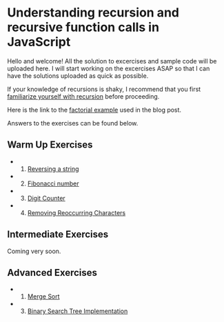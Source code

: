# Understanding recursion and recursive function calls in JavaScript

Hello and welcome! All the solution to excercises and sample code will be uploaded here. 
I will start working on the excercises ASAP so that I can have the solutions uploaded as quick as possible.

If your knowledge of recursions is shaky, I recommend that you first <a href="http://www.thecodingdelight.com/understanding-recursive-function-calls/">familiarize yourself with recursion</a> before proceeding.

Here is the link to the <a href="https://github.com/JWLee89/The-Coding-Delight/blob/master/JavaScript/recursion/exercises/factorial.js"> factorial example</a> used in the blog post.

Answers to the exercises can be found below.

## Warm Up Exercises

* 1. <a href="https://github.com/JWLee89/The-Coding-Delight/blob/master/JavaScript/recursion/exercises/reverseStr.js">Reversing a string</a>
* 2. <a href="https://github.com/JWLee89/The-Coding-Delight/blob/master/JavaScript/recursion/exercises/fibonacci.js"> Fibonacci number</a>
* 3. <a href="https://github.com/JWLee89/The-Coding-Delight/blob/master/JavaScript/recursion/exercises/digitCounter.js">Digit Counter </a>
* 4. <a href="https://github.com/JWLee89/The-Coding-Delight/blob/master/JavaScript/recursion/exercises/removeReoccurringCharacters.js">Removing Reoccurring Characters</a>

## Intermediate Exercises

Coming very soon. 

## Advanced Exercises

* 1. <a href="https://github.com/JWLee89/The-Coding-Delight/tree/master/JavaScript/algorithms/sorts/merge-sort">Merge Sort</a>
* 3. <a href="https://github.com/JWLee89/The-Coding-Delight/tree/master/JavaScript/Data-Structures/Binary-Search-Tree"> Binary Search Tree Implementation </a>
